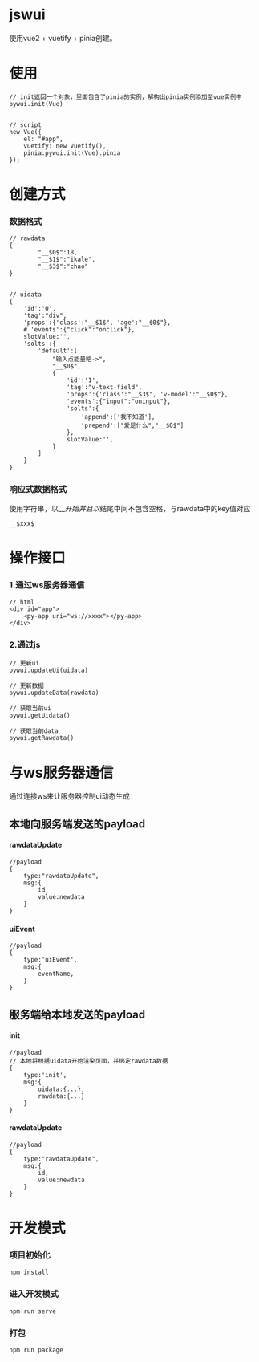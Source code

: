 # jswui
使用vue2 + vuetify + pinia创建。


# 使用
```
// init返回一个对象，里面包含了pinia的实例，解构出pinia实例添加至vue实例中
pywui.init(Vue)


// script
new Vue({
    el: "#app",
    vuetify: new Vuetify(),
    pinia:pywui.init(Vue).pinia
});
```
# 创建方式
### 数据格式
```
// rawdata
{
        "__$0$":18,
        "__$1$":"ikale",
        "__$3$":"chao"
}


// uidata
{
    'id':'0',
    'tag':"div",
    'props':{'class':"__$1$", 'age':"__$0$"},
    # 'events':{"click":"onclick"},
    slotValue:'',
    'solts':{
        'default':[
            "输入点能量吧->",
            "__$0$",
            {
                'id':'1',
                'tag':"v-text-field",
                'props':{'class':"__$3$", 'v-model':"__$0$"},
                'events':{"input":"oninput"},
                'solts':{
                    'append':['我不知道'],
                    'prepend':["爱是什么","__$0$"]
                },
                slotValue:'',
            }
        ]
    }
}

```
### 响应式数据格式
使用字符串，以__$开始并且以$结尾中间不包含空格，与rawdata中的key值对应
```
__$xxx$
```

# 操作接口
### 1.通过ws服务器通信
```
// html
<div id="app">
    <py-app uri="ws://xxxx"></py-app>
</div>
```

### 2.通过js
```
// 更新ui
pywui.updateUi(uidata)

// 更新数据
pywui.updateData(rawdata)

// 获取当前ui
pywui.getUidata()

// 获取当前data
pywui.getRawdata()
```


# 与ws服务器通信
通过连接ws来让服务器控制ui动态生成
## 本地向服务端发送的payload
#### rawdataUpdate
```
//payload
{
    type:"rawdataUpdate",
    msg:{
        id,
        value:newdata
    }
}
```

#### uiEvent
```
//payload
{
    type:'uiEvent',
    msg:{
        eventName,
    }
}
```
## 服务端给本地发送的payload
#### init
```
//payload
// 本地将根据uidata开始渲染页面，并绑定rawdata数据
{
    type:'init',
    msg:{
        uidata:{...},
        rawdata:{...}
    }
}
```
#### rawdataUpdate
```
//payload
{
    type:"rawdataUpdate",
    msg:{
        id,
        value:newdata
    }
}
```



# 开发模式

### 项目初始化
```
npm install
```

### 进入开发模式
```
npm run serve
```

### 打包
```
npm run package
```